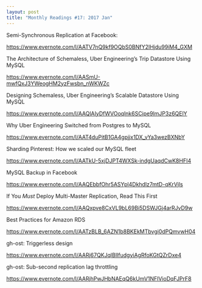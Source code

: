 ```yaml
---
layout: post
title: "Monthly Readings #17: 2017 Jan"
---
```


Semi-Synchronous Replication at Facebook:

https://www.evernote.com/l/AATV7nQ9kf9OQbS0BNfY2IHjdu99iM4_GXM

The Architecture of Schemaless, Uber Engineering’s Trip Datastore Using MySQL

https://www.evernote.com/l/AASmU-mwfQxJ3YWeogHM2yzFwsbn_nWKWZc

Designing Schemaless, Uber Engineering’s Scalable Datastore Using MySQL

https://www.evernote.com/l/AAQlAIyDfWVOoqlnk6SCipe9lmJP3z6QElY

Why Uber Engineering Switched from Postgres to MySQL

https://www.evernote.com/l/AAT4duPitB1GA4gpjjx1DX_vYa3wezBXNbY

Sharding Pinterest: How we scaled our MySQL fleet

https://www.evernote.com/l/AATkU-5xjDJPT4WXSk-indgUaqdCwK8HFI4

MySQL Backup in Facebook

https://www.evernote.com/l/AAQEbbfOhr5ASYpl4Dkhdlz7mtD-qKrVjls

If You *Must* Deploy Multi-Master Replication, Read This First

https://www.evernote.com/l/AAQxpve8CxVL9bL69Bi5DSWJGj4arRJvD9w

Best Practices for Amazon RDS

https://www.evernote.com/l/AATzBLB_6AZN1b8BKEkMTbvgi0dPQmvwH04

gh-ost: Triggerless design

https://www.evernote.com/l/AARj67QKJqlBlIfudgyiAgRfoKGtQZrDxe4

gh-ost: Sub-second replication lag throttling

https://www.evernote.com/l/AARjhPwJHbNAEqQ6kUmV1NFlVioDqFJPrF8
